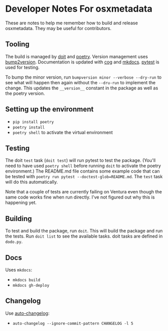 # Developer Notes For osxmetadata

These are notes to help me remember how to build and release osxmetadata. They may be useful for contributors.

## Tooling

The build is managed by [doit](https://pydoit.org/) and [poetry](https://python-poetry.org/).  Version management uses [bump2version](https://github.com/c4urself/bump2version).  Documentation is updated with [cog](https://nedbatchelder.com/code/cog/) and [mkdocs](https://www.mkdocs.org/). [pytest](https://docs.pytest.org/en/stable/) is used for testing.

To bump the minor version, run `bumpversion minor --verbose --dry-run` to see what will happen then again without the `--dru-run` to implement the change. This updates the `__version__` constant in the package as well as the poetry version.

## Setting up the environment

- `pip install poetry`
- `poetry install`
- `poetry shell` to activate the virtual environment

## Testing

The doit `test` task (`doit test`) will run pytest to test the package. (You'll need to have used `poetry shell` before running `doit` to activate the poetry environment.) The README.md file contains some example code that can be tested with `poetry run pytest --doctest-glob=README.md`.  The `test` task will do this automatically.

Note that a couple of tests are currently failing on Ventura even though the same code works fine when run directly. I've not figured out why this is happening yet.

## Building

To test and build the package, run `doit`. This will build the package and run the tests.  Run `doit list` to see the available tasks.  doit tasks are defined in `dodo.py`.

## Docs

Uses `mkdocs`:

- `mkdocs build`
- `mkdocs gh-deploy`

## Changelog

Use [auto-changelog](https://github.com/cookpete/auto-changelog):

- `auto-changelog --ignore-commit-pattern CHANGELOG -l 5`
